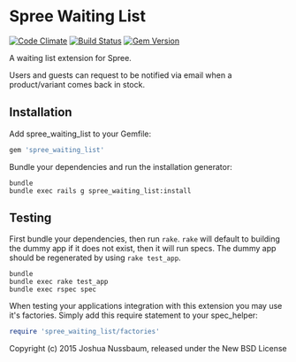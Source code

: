 Spree Waiting List
================
[![Code Climate](https://codeclimate.com/github/DynamoMTL/spree_waiting_list/badges/gpa.svg)](https://codeclimate.com/github/DynamoMTL/spree_waiting_list) [![Build Status](https://travis-ci.org/DynamoMTL/spree_waiting_list.svg?branch=master)](https://travis-ci.org/DynamoMTL/spree_waiting_list) [![Gem Version](https://badge.fury.io/rb/spree_waiting_list.svg)](http://badge.fury.io/rb/spree_waiting_list)

A waiting list extension for Spree.

Users and guests can request to be notified via email when a product/variant comes back in stock.


Installation
------------

Add spree_waiting_list to your Gemfile:

```ruby
gem 'spree_waiting_list'
```

Bundle your dependencies and run the installation generator:

```shell
bundle
bundle exec rails g spree_waiting_list:install
```

Testing
-------

First bundle your dependencies, then run `rake`. `rake` will default to building the dummy app if it does not exist, then it will run specs. The dummy app should be regenerated by using `rake test_app`.

```shell
bundle
bundle exec rake test_app
bundle exec rspec spec
```

When testing your applications integration with this extension you may use it's factories.
Simply add this require statement to your spec_helper:

```ruby
require 'spree_waiting_list/factories'
```


Copyright (c) 2015 Joshua Nussbaum, released under the New BSD License
